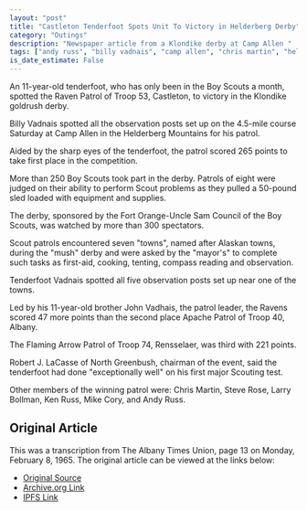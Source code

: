 ```yaml
---
layout: "post"
title: "Castleton Tenderfoot Spots Unit To Victory in Helderberg Derby"
category: "Outings"
description: "Newspaper article from a Klondike derby at Camp Allen "
tags: ["andy russ", "billy vadnais", "camp allen", "chris martin", "helderberg mountains", "ken russ", "klondike derby", "larry bollman", "michael cory", "ravens patrol", "steve rose"]
is_date_estimate: False
---
```


An 11-year-old tenderfoot, who has only been in the Boy Scouts a month, spotted the Raven Patrol of Troop 53, Castleton, to victory in the Klondike goldrush derby.

Billy Vadnais spotted all the observation posts set up on the 4.5-mile course Saturday at Camp Allen in the Helderberg Mountains for his patrol.

Aided by the sharp eyes of the tenderfoot, the patrol scored 265 points to take first place in the competition.

More than 250 Boy Scouts took part in the derby. Patrols of eight were judged on their ability to perform Scout problems as they pulled a 50-pound sled loaded with equipment and supplies.

The derby, sponsored by the Fort Orange-Uncle Sam Council of the Boy Scouts, was watched by more than 300 spectators.

Scout patrols encountered seven "towns", named after Alaskan towns, during the "mush" derby and were asked by the "mayor's" to complete such tasks as first-aid, cooking, tenting, compass reading and observation.

Tenderfoot Vadnais spotted all five observation posts set up near one of the towns.

Led by his 11-year-old brother John Vadhais, the patrol leader, the Ravens scored 47 more points than the second place Apache Patrol of Troop 40, Albany.

The Flaming Arrow Patrol of Troop 74, Rensselaer, was third with 221 points.

Robert J. LaCasse of North Greenbush, chairman of the event, said the tenderfoot had done "exceptionally well" on his first major Scouting test.

Other members of the winning patrol were: Chris Martin, Steve Rose, Larry Bollman, Ken Russ, Mike Cory, and Andy Russ.

## Original Article

This was a transcription from The Albany Times Union, page 13 on Monday, February 8, 1965. The original article can be viewed at the links below:

* [Original Source](https://files.bsatroop53.com/newspapers/1965/times_union_1965_feb_8_t53_klondike_derby.pdf)
* [Archive.org Link](https://archive.org/details/times_union_1965_feb_8_t53_klondike_derby)
* [IPFS Link](https://gateway.pinata.cloud/ipfs/QmUTDubiCY767jipasmeNYQtyLveVDreXoNSNtfSa13ZeN)

